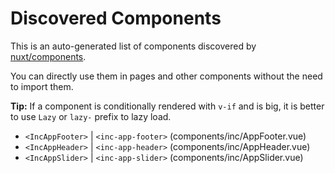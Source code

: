 # Discovered Components

This is an auto-generated list of components discovered by [nuxt/components](https://github.com/nuxt/components).

You can directly use them in pages and other components without the need to import them.

**Tip:** If a component is conditionally rendered with `v-if` and is big, it is better to use `Lazy` or `lazy-` prefix to lazy load.

- `<IncAppFooter>` | `<inc-app-footer>` (components/inc/AppFooter.vue)
- `<IncAppHeader>` | `<inc-app-header>` (components/inc/AppHeader.vue)
- `<IncAppSlider>` | `<inc-app-slider>` (components/inc/AppSlider.vue)
